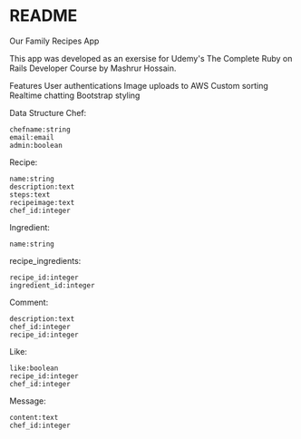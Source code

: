 # README

Our Family Recipes App

This app was developed as an exersise for Udemy's The Complete Ruby on Rails Developer Course by Mashrur Hossain.

Features
    User authentications
    Image uploads to AWS
    Custom sorting
    Realtime chatting
    Bootstrap styling

Data Structure
Chef:

    chefname:string
    email:email
    admin:boolean

Recipe:

    name:string
    description:text
    steps:text
    recipeimage:text
    chef_id:integer

Ingredient:

    name:string

recipe_ingredients:

    recipe_id:integer
    ingredient_id:integer

Comment:

    description:text
    chef_id:integer
    recipe_id:integer

Like:

    like:boolean
    recipe_id:integer
    chef_id:integer

Message:

    content:text
    chef_id:integer

